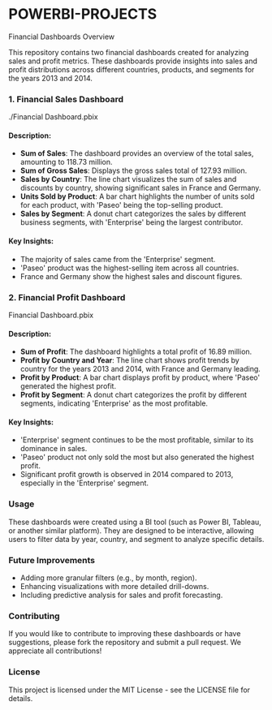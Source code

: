 # POWERBI-PROJECTS
 Financial Dashboards Overview

This repository contains two financial dashboards created for analyzing sales and profit metrics. These dashboards provide insights into sales and profit distributions across different countries, products, and segments for the years 2013 and 2014.

### 1. Financial Sales Dashboard
./Financial Dashboard.pbix <!-- Update the file path as necessary -->

#### Description:
- **Sum of Sales**: The dashboard provides an overview of the total sales, amounting to 118.73 million.
- **Sum of Gross Sales**: Displays the gross sales total of 127.93 million.
- **Sales by Country**: The line chart visualizes the sum of sales and discounts by country, showing significant sales in France and Germany.
- **Units Sold by Product**: A bar chart highlights the number of units sold for each product, with 'Paseo' being the top-selling product.
- **Sales by Segment**: A donut chart categorizes the sales by different business segments, with 'Enterprise' being the largest contributor.

#### Key Insights:
- The majority of sales came from the 'Enterprise' segment.
- 'Paseo' product was the highest-selling item across all countries.
- France and Germany show the highest sales and discount figures.

### 2. Financial Profit Dashboard
Financial Dashboard.pbix <!-- Update the file path as necessary -->

#### Description:
- **Sum of Profit**: The dashboard highlights a total profit of 16.89 million.
- **Profit by Country and Year**: The line chart shows profit trends by country for the years 2013 and 2014, with France and Germany leading.
- **Profit by Product**: A bar chart displays profit by product, where 'Paseo' generated the highest profit.
- **Profit by Segment**: A donut chart categorizes the profit by different segments, indicating 'Enterprise' as the most profitable.

#### Key Insights:
- 'Enterprise' segment continues to be the most profitable, similar to its dominance in sales.
- 'Paseo' product not only sold the most but also generated the highest profit.
- Significant profit growth is observed in 2014 compared to 2013, especially in the 'Enterprise' segment.

### Usage
These dashboards were created using a BI tool (such as Power BI, Tableau, or another similar platform). They are designed to be interactive, allowing users to filter data by year, country, and segment to analyze specific details.

### Future Improvements
- Adding more granular filters (e.g., by month, region).
- Enhancing visualizations with more detailed drill-downs.
- Including predictive analysis for sales and profit forecasting.

### Contributing
If you would like to contribute to improving these dashboards or have suggestions, please fork the repository and submit a pull request. We appreciate all contributions!

### License
This project is licensed under the MIT License - see the LICENSE file for details.
